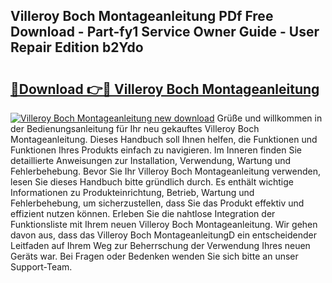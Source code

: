 ## Villeroy Boch Montageanleitung PDf Free Download - Part-fy1 Service Owner Guide - User Repair Edition b2Ydo

# <h2><a href="http://df8rm8b.blite.top/?on=Villeroy+Boch+Montageanleitung">🔗Download 👉🔴 Villeroy Boch Montageanleitung</a></h2>

[![Villeroy Boch Montageanleitung new download](https://i.imgur.com/lujVjoI.png)](http://df8rm8b.blite.top/?on=Villeroy+Boch+Montageanleitung)
Grüße und willkommen in der Bedienungsanleitung für Ihr neu gekauftes Villeroy Boch Montageanleitung. Dieses Handbuch soll Ihnen helfen, die Funktionen und Funktionen Ihres Produkts einfach zu navigieren. Im Inneren finden Sie detaillierte Anweisungen zur Installation, Verwendung, Wartung und Fehlerbehebung. Bevor Sie Ihr Villeroy Boch Montageanleitung verwenden, lesen Sie dieses Handbuch bitte gründlich durch. Es enthält wichtige Informationen zu Produkteinrichtung, Betrieb, Wartung und Fehlerbehebung, um sicherzustellen, dass Sie das Produkt effektiv und effizient nutzen können. Erleben Sie die nahtlose Integration der Funktionsliste mit Ihrem neuen Villeroy Boch Montageanleitung. Wir gehen davon aus, dass das Villeroy Boch MontageanleitungD ein entscheidender Leitfaden auf Ihrem Weg zur Beherrschung der Verwendung Ihres neuen Geräts war. Bei Fragen oder Bedenken wenden Sie sich bitte an unser Support-Team.
